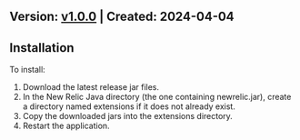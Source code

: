## Version: [v1.0.0](https://github.com/newrelic-experimental/newrelic-java-spring-async/releases/tag/v1.0.0) | Created: 2024-04-04


## Installation

To install:

1. Download the latest release jar files.
2. In the New Relic Java directory (the one containing newrelic.jar), create a directory named extensions if it does not already exist.
3. Copy the downloaded jars into the extensions directory.
4. Restart the application.   
